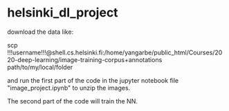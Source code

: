 # helsinki_dl_project
download the data like:

  scp !!!username!!!@shell.cs.helsinki.fi:/home/yangarbe/public_html/Courses/2020-deep-learning/image-training-corpus+annotations path/to/my/local/folder

and run the first part of the code in the jupyter notebook file "image_project.ipynb" to unzip the images.

The second part of the code will train the NN.
